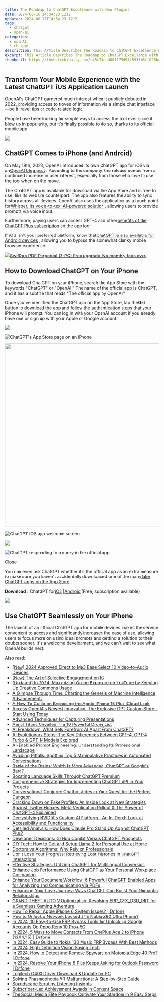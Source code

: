 ```yaml
---
title: The Roadmap to ChatGPT Excellence with New Plugins
date: 2024-08-16T14:34:23.121Z
updated: 2024-08-17T14:34:23.121Z
tags:
  - chatgpt
  - open-ai
categories:
  - openAI
  - chatgpt
description: This Article Describes The Roadmap to ChatGPT Excellence with New Plugins
excerpt: This Article Describes The Roadmap to ChatGPT Excellence with New Plugins
thumbnail: https://thmb.techidaily.com/c45c79cad80f175d94c593fb8ff026b4aafae59d206eadb54e9f9c923883caa5.jpg
---
```


## Transform Your Mobile Experience with the Latest ChatGPT iOS Application Launch

 OpenAI's ChatGPT garnered much interest when it publicly debuted in 2022, providing access to troves of information via a simple chat interface—be it travel tips or code-related logic.

 People have been looking for simple ways to access the tool ever since it blew up in popularity, but it's finally possible to do so, thanks to its official mobile app.

<!-- affiliate ads begin -->
<a href="https://secure.2checkout.com/order/checkout.php?PRODS=2201613&QTY=1&AFFILIATE=108875&CART=1"><img src="https://www.macdvdripperpro.com/images/devices-3.png" border="0"></a>
<!-- affiliate ads end -->
## ChatGPT Comes to iPhone (and Android)

 On May 18th, 2023, OpenAI introduced its own ChatGPT app for iOS via an[OpenAI blog post](https://openai.com/blog/introducing-the-chatgpt-app-for-ios) . According to the company, the release comes from a continued increase in user interest, especially from those who love to use the tool when on the move.

 The ChatGPT app is available for download via the App Store and is free to use, like its website counterpart. The app also features the ability to sync history across all devices. OpenAI also uses the application as a touch point for[Whisper, its voice-to-text AI-powered solution](https://www.makeuseof.com/dictate-documents-openai-whisper/) , allowing users to provide prompts via voice input.

 Furthermore, paying users can access GPT-4 and other[benefits of the ChatGPT Plus subscription](https://www.makeuseof.com/chatgpt-plus-subscription-worth-it/) on the app too!

 If iOS isn't your preferred platform, know that[ChatGPT is also available for Android devices](https://www.makeuseof.com/chatgpt-is-now-available-on-android/) , allowing you to bypass the somewhat clunky mobile browser experience.

<!-- affiliate ads begin -->
<a href="https://purchase.swifdoo.com/order/checkout.php?PRODS=38709260&QTY=1&AFFILIATE=108875&CART=1"><img src="https://secure.avangate.com/images/merchant/8b932759a5a04ddb34bf79e3f9072e4b/products/Product%20box%20white-1024x1024.png" border="0">SwifDoo PDF Perpetual (2-PC)  Free upgrade. No monthly fees ever. </a>
<!-- affiliate ads end -->
## How to Download ChatGPT on Your iPhone

 To download ChatGPT on your iPhone, search the App Store with the keywords "ChatGPT" or "OpenAI." The name of the official app is ChatGPT, and it has a subtitle that reads "The official app by OpenAI."

 Once you've identified the ChatGPT app on the App Store, tap the**Get** button to download the app and follow the authentication steps that your iPhone will prompt. You can log in with your OpenAI account if you already have one or sign up with your Apple or Google account.

<!-- affiliate ads begin -->
<a href="https://store.nero.com/order/checkout.php?PRODS=42296985&QTY=1&AFFILIATE=108875&CART=1"><img src="https://secure.avangate.com/images/merchant/9cea886b9f44a3c2df1163730ab64994/products/copy_nero_burning_rom_cart.png" border="0">
</a>
<!-- affiliate ads end -->
![ChatGPT's App Store page on an iPhone](https://static1.makeuseofimages.com/wordpress/wp-content/uploads/2023/08/chatgpt-s-app-store-page-on-an-iphone.jpg)

<!-- affiliate ads begin -->
<a href="https://appsumo.8odi.net/c/5597632/2082526/7443" target="_top" id="2082526"><img src="//a.impactradius-go.com/display-ad/7443-2082526" border="0" alt="" width="1200" height="600"/></a><img height="0" width="0" src="https://appsumo.8odi.net/i/5597632/2082526/7443" style="position:absolute;visibility:hidden;" border="0" />
<!-- affiliate ads end -->
![ChatGPT iOS app welcome screen](https://static1.makeuseofimages.com/wordpress/wp-content/uploads/2023/08/chatgpt-ios-app-welcome-screen.jpg)

<!-- affiliate ads begin -->
<a href="https://store.advancedwebranking.com/order/checkout.php?PRODS=4715051&QTY=1&AFFILIATE=108875&CART=1"><img src="https://secure.avangate.com/images/merchant/14edc6ebfdae2e23bbed83d67f50e983/products/33_awr%20logo.png" border="0"></a>
<!-- affiliate ads end -->
![ChatGPT responding to a query in the official app](https://static1.makeuseofimages.com/wordpress/wp-content/uploads/2023/08/chatgpt-responding-to-a-query-in-the-official-app.jpg)

Close

 You can even ask ChatGPT whether it's the official app as an extra measure to make sure you haven't accidentally downloaded one of the many[fake ChatGPT apps on the App Store](https://www.makeuseof.com/how-to-spot-fake-chatgpt-app-on-apple-app-store/) .

**Download** **:** ChatGPT for[iOS](http://apps.apple.com/app/openai-chatgpt/id6448311069) |[Android](https://www.anrdoezrs.net/links/7251228/type/dlg/sid/UUmuoUeUpU2025542/https://play.google.com/store/apps/details?id=com.openai.chatgpt&hl=en&gl=US) (Free, subscription available)

<!-- affiliate ads begin -->
<a href="https://secure.2checkout.com/order/checkout.php?PRODS=33729450&QTY=1&AFFILIATE=108875&CART=1"><img src="https://secure.avangate.com/images/merchant/7f687767ccf20fcea1c9dc4a5adc2326/Digisigner_banner_728_x_90_color_version.png" border="0"></a>
<!-- affiliate ads end -->
## Use ChatGPT Seamlessly on Your iPhone

 The launch of an official ChatGPT app for mobile devices makes the service convenient to access and significantly increases the ease of use, allowing users to focus more on using ideal prompts and getting a solution to their doubts sooner. It's a welcome development, and we can't wait to see what OpenAI builds next.


<ins class="adsbygoogle"
     style="display:block"
     data-ad-format="autorelaxed"
     data-ad-client="ca-pub-7571918770474297"
     data-ad-slot="1223367746"></ins>



<ins class="adsbygoogle"
     style="display:block"
     data-ad-client="ca-pub-7571918770474297"
     data-ad-slot="8358498916"
     data-ad-format="auto"
     data-full-width-responsive="true"></ins>

<span class="atpl-alsoreadstyle">Also read:</span>
<div><ul>
<li><a href="https://facebook-video-share.techidaily.com/new-2024-approved-direct-to-mp3-ease-select-10-video-to-audio-devices/"><u>[New] 2024 Approved  Direct to Mp3 Ease  Select 10 Video-to-Audio Devices</u></a></li>
<li><a href="https://instagram-clips.techidaily.com/new-the-art-of-selective-engagement-on-ig/"><u>[New] The Art of Selective Engagement on IG</u></a></li>
<li><a href="https://youtube-blog.techidaily.com/ed-in-2024-maximizing-online-exposure-on-youtube-by-keeping-up-creative-commons-usage/"><u>[Updated] In 2024, Maximizing Online Exposure on YouTube by Keeping Up Creative Commons Usage</u></a></li>
<li><a href="https://tech-revival.techidaily.com/a-glimpse-through-time-charting-the-genesis-of-machine-intelligence-advancements/"><u>A Glimpse Through Time: Charting the Genesis of Machine Intelligence Advancements</u></a></li>
<li><a href="https://activate-lock.techidaily.com/a-how-to-guide-on-bypassing-the-apple-iphone-15-plus-icloud-lock-by-drfone-ios/"><u>A How-To Guide on Bypassing the Apple iPhone 15 Plus iCloud Lock</u></a></li>
<li><a href="https://tech-revival.techidaily.com/access-openais-newest-innovation-the-exclusive-gpt-custom-store-start-using-today/"><u>Access OpenAI's Newest Innovation: The Exclusive GPT Custom Store - Start Using Today</u></a></li>
<li><a href="https://video-capture.techidaily.com/advanced-techniques-for-capturing-presentations/"><u>Advanced Techniques for Capturing Presentations</u></a></li>
<li><a href="https://extra-hints.techidaily.com/aerial-titans-unveiled-the-10-powerful-drone-list/"><u>Aerial Titans Unveiled  The 10 Powerful Drone List</u></a></li>
<li><a href="https://tech-revival.techidaily.com/ai-breakdown-what-sets-forefront-ai-apart-from-chatgpt/"><u>AI Breakdown: What Sets Forefront AI Apart From ChatGPT?</u></a></li>
<li><a href="https://tech-revival.techidaily.com/ai-evolutionary-steps-the-key-differences-between-gpt-4-gpt-4-turbo-and-gpt-n-models-explored/"><u>AI Evolutionary Steps: The Key Differences Between GPT-4, GPT-4 Turbo & GPT-N Models Explored</u></a></li>
<li><a href="https://tech-revival.techidaily.com/ai-enabled-prompt-engineering-understanding-its-professional-landscape/"><u>AI-Enabled Prompt Engineering: Understanding Its Professional Landscape</u></a></li>
<li><a href="https://tech-revival.techidaily.com/avoiding-pitfalls-spotting-top-5-manipulative-practices-in-automated-conversations/"><u>Avoiding Pitfalls: Spotting Top 5 Manipulative Practices in Automated Conversations</u></a></li>
<li><a href="https://tech-revival.techidaily.com/battle-of-the-brains-which-is-more-advanced-chatgpt-or-googles-bard/"><u>Battle of the Brains: Which Is More Advanced, ChatGPT or Google's Bard?</u></a></li>
<li><a href="https://tech-revival.techidaily.com/boosting-language-skills-through-chatgpt-premium/"><u>Boosting Language Skills Through ChatGPT Premium</u></a></li>
<li><a href="https://tech-revival.techidaily.com/comprehensive-strategies-for-implementing-chatgpt-api-in-your-projects/"><u>Comprehensive Strategies for Implementing ChatGPT API in Your Projects</u></a></li>
<li><a href="https://tech-revival.techidaily.com/conversational-conjurer-chatbot-aides-in-your-quest-for-the-perfect-dungeon/"><u>Conversational Conjurer: Chatbot Aides in Your Quest for the Perfect Dungeon</u></a></li>
<li><a href="https://tech-revival.techidaily.com/cracking-down-on-fake-profiles-an-inside-look-at-new-strategies-against-twitter-hoaxes-meta-verification-rollout-and-the-power-of-chatgpt-4-explained/"><u>Cracking Down on Fake Profiles: An Inside Look at New Strategies Against Twitter Hoaxes, Meta Verification Rollout & The Power of ChatGPT-4 Explained</u></a></li>
<li><a href="https://tech-revival.techidaily.com/demystifying-nvidias-custom-ai-platform-an-in-depth-look-at-accessibility-and-functionality/"><u>Demystifying NVIDIA's Custom AI Platform - An In-Depth Look at Accessibility and Functionality</u></a></li>
<li><a href="https://tech-revival.techidaily.com/detailed-analysis-how-does-claude-pro-stand-up-against-chatgpt-plus/"><u>Detailed Analysis: How Does Claude Pro Stand Up Against ChatGPT Plus?</u></a></li>
<li><a href="https://tech-revival.techidaily.com/developer-decisions-github-copilot-versus-chatgpt-prospects/"><u>Developer Decisions: GitHub Copilot Versus ChatGPT Prospects</u></a></li>
<li><a href="https://tech-revival.techidaily.com/diy-tech-how-to-get-and-setup-llama-2-for-personal-use-at-home/"><u>DIY Tech: How to Get and Setup Llama 2 for Personal Use at Home</u></a></li>
<li><a href="https://tech-revival.techidaily.com/doctors-vs-algorithms-why-rely-on-professionals/"><u>Doctors vs Algorithms: Why Rely on Professionals</u></a></li>
<li><a href="https://tech-revival.techidaily.com/dont-lose-your-progress-retrieving-lost-histories-in-chatgpt-interactions/"><u>Don't Lose Your Progress: Retrieving Lost Histories in ChatGPT Interactions</u></a></li>
<li><a href="https://tech-revival.techidaily.com/effective-strategies-utilizing-chatgpt-for-multilingual-conversion/"><u>Effective Strategies: Utilizing ChatGPT for Multilingual Conversion</u></a></li>
<li><a href="https://tech-revival.techidaily.com/enhance-job-performance-using-chatgpt-as-your-personal-workplace-companion/"><u>Enhance Job Performance Using ChatGPT as Your Personal Workplace Companion</u></a></li>
<li><a href="https://tech-revival.techidaily.com/enhance-your-document-workflow-6-powerful-chatgpt-enabled-apps-for-analyzing-and-communicating-via-pdfs/"><u>Enhance Your Document Workflow: 6 Powerful ChatGPT-Enabled Apps for Analyzing and Communicating Via PDFs</u></a></li>
<li><a href="https://tech-revival.techidaily.com/enhancing-your-love-journey-ways-chatgpt-can-boost-your-romantic-relationships/"><u>Enhancing Your Love Journey: Ways ChatGPT Can Boost Your Romantic Relationships</u></a></li>
<li><a href="https://win-able.techidaily.com/grand-theft-auto-v-optimization-resolving-errgfxd3dinit-for-a-seamless-gaming-adventure/"><u>GRAND THEFT AUTO V Optimization: Resolving ERR_GFX_D3D_INIT for a Seamless Gaming Adventure</u></a></li>
<li><a href="https://techidaily.com/how-to-repair-apple-iphone-6-system-issues-drfone-by-drfone-ios-system-repair-ios-system-repair/"><u>How To Repair Apple iPhone 6 System Issues? | Dr.fone</u></a></li>
<li><a href="https://unlock-android.techidaily.com/how-to-unlock-a-network-locked-zte-nubia-z60-ultra-phone-by-drfone-android/"><u>How to Unlock a Network Locked ZTE Nubia Z60 Ultra Phone?</u></a></li>
<li><a href="https://easy-unlock-android.techidaily.com/in-2024-10-easy-to-use-frp-bypass-tools-for-unlocking-google-accounts-on-oppo-reno-10-proplus-5g-by-drfone-android/"><u>In 2024, 10 Easy-to-Use FRP Bypass Tools for Unlocking Google Accounts On Oppo Reno 10 Pro+ 5G</u></a></li>
<li><a href="https://android-transfer.techidaily.com/in-2024-5-ways-to-move-contacts-from-oneplus-ace-2-to-iphone-131415-drfone-by-drfone-transfer-from-android-transfer-from-android/"><u>In 2024, 5 Ways to Move Contacts From OnePlus Ace 2 to iPhone (13/14/15) | Dr.fone</u></a></li>
<li><a href="https://android-frp.techidaily.com/in-2024-easy-guide-to-nokia-130-music-frp-bypass-with-best-methods-by-drfone-android/"><u>In 2024, Easy Guide to Nokia 130 Music FRP Bypass With Best Methods</u></a></li>
<li><a href="https://screen-capture.techidaily.com/in-2024-high-definition-vision-saving-tech/"><u>In 2024, High Definition Vision Saving Tech</u></a></li>
<li><a href="https://android-location-track.techidaily.com/in-2024-how-to-detect-and-remove-spyware-on-motorola-edge-40-pro-drfone-by-drfone-virtual-android/"><u>In 2024, How to Detect and Remove Spyware on Motorola Edge 40 Pro? | Dr.fone</u></a></li>
<li><a href="https://iphone-unlock.techidaily.com/in-2024-resolve-your-iphone-8-plus-keeps-asking-for-outlook-password-drfone-by-drfone-ios/"><u>In 2024, Resolve Your iPhone 8 Plus Keeps Asking for Outlook Password | Dr.fone</u></a></li>
<li><a href="https://win-blog.techidaily.com/logitech-g403-driver-download-and-update-for-pc/"><u>Logitech G403 Driver Download & Update for PC</u></a></li>
<li><a href="https://win-blog.techidaily.com/solving-phasmophobia-vr-malfunctions-a-step-by-step-guide/"><u>Solving Phasmophobia VR Malfunctions: A Step-by-Step Guide</u></a></li>
<li><a href="https://desktop-recording.techidaily.com/soundscape-scrutiny-listening-insights/"><u>Soundscape Scrutiny  Listening Insights</u></a></li>
<li><a href="https://youtube-clips.techidaily.com/subscriber-led-achievement-awards-in-content-space/"><u>Subscriber-Led Achievement Awards in Content Space</u></a></li>
<li><a href="https://fox-links.techidaily.com/the-social-media-elite-playbook-cultivate-your-stardom-in-9-easy-steps/"><u>The Social Media Elite Playbook  Cultivate Your Stardom in 9 Easy Steps</u></a></li>
</ul></div>
